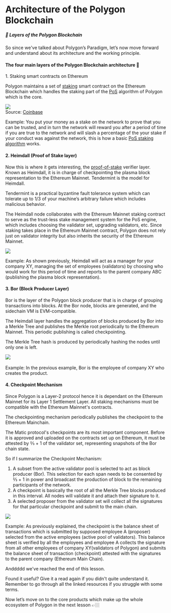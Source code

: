 Architecture of the Polygon Blockchain
======================================

##### 🧶 Layers of the Polygon Blockchain

So since we've talked about Polygon’s Paradigm, let’s now move forward and understand about its architecture and the working principle.

#### The four main layers of the Polygon Blockchain architecture 🧬  
  
1\. Staking smart contracts on Ethereum

Polygon maintains a set of [staking](https://metaschool.so/articles/staking-proof-of-stake/) smart contract on the Ethereum Blockchain which handles the staking part of the [PoS](https://metaschool.so/articles/proof-of-stake-pos/) algorithm of Polygon which is the core.

![](https://metaschool.s3-ap-southeast-1.amazonaws.com/images/oMNvUP9qiky9ivGQsCCmZGkD7vCcyGZtjTo2yQaN.png)  
Source: [Coinbase](https://www.coinbase.com/learn/crypto-basics/what-is-a-smart-contract)  
  
Example: You put your money as a stake on the network to prove that you can be trusted, and in turn the network will reward you after a period of time if you are true to the network and will slash a percentage of the your stake if your conduct was against the network, this is how a basic [PoS staking algorithm](https://metaschool.so/articles/staking-proof-of-stake/) works.

#### 2\. Heimdall (Proof of Stake layer)

Now this is where it gets interesting, the [proof-of-stake](https://metaschool.so/articles/proof-of-stake-pos/) verifier layer. Known as Heimdall, it is in charge of checkpointing the plasma block representation to the Ethereum Mainnet. Tendermint is the model for Heimdall.

Tendermint is a practical byzantine fault tolerance system which can tolerate up to 1/3 of your machine’s arbitrary failure which includes malicious behavior.

The Heimdall node collaborates with the Ethereum Mainnet staking contract to serve as the trust-less stake management system for the PoS engine, which includes choosing the validator set, upgrading validators, etc. Since staking takes place in the Ethereum Mainnet contract, Polygon does not rely just on validator integrity but also inherits the security of the Ethereum Mainnet.

![](https://metaschool.s3-ap-southeast-1.amazonaws.com/images/3BUkB2kRnmcKcPgONIBgWmc2GHhYCTXcDWbQnBt8.png)

  
Example: As shown previously, Heimdall will act as a manager for your company XY, managing the set of employees (validators) by choosing who would work for this period of time and reports to the parent company ABC (publishing the plasma block representation).

#### 3\. Bor (Block Producer Layer)

Bor is the layer of the Polygon block producer that is in charge of grouping transactions into blocks. At the Bor node, blocks are generated, and the sidechain VM is EVM-compatible. 

The Heimdall layer handles the aggregation of blocks produced by Bor into a Merkle Tree and publishes the Merkle root periodically to the Ethereum Mainnet. This periodic publishing is called checkpointing. 

The Merkle Tree hash is produced by periodically hashing the nodes until only one is left.

![](https://metaschool.s3-ap-southeast-1.amazonaws.com/images/3xMsrOCsRQ3Ka7zve21PE9naxeGnGMt3mJQahfk7.png)  
   
Example: In the previous example, Bor is the employee of company XY who creates the product.

#### 4\. Checkpoint Mechanism

Since Polygon is a Layer-2 protocol hence it is dependant on the Ethereum Mainnet for its Layer 1 Settlement Layer. All staking mechanisms must be compatible with the Ethereum Mainnet's contracts.

The checkpointing mechanism periodically publishes the checkpoint to the Ethereum Mainchain.

The Matic protocol's checkpoints are its most important component. Before it is approved and uploaded on the contracts set up on Ethereum, it must be attested by ⅔ + 1 of the validator set, representing snapshots of the Bor chain state.

So if I summarize the Checkpoint Mechanism:

1.  A subset from the active validator pool is selected to act as block producer (Bor). This selection for each span needs to be consented by ⅔ + 1 in power and broadcast the production of block to the remaining participants of the network.
2.  A checkpoint is basically the root of all the Merkle Tree blocks produced in this interval. All nodes will validate it and attach their signature to it.
3.  A selected proposer from the validator set will collect all the signatures for that particular checkpoint and submit to the main chain.

![](https://metaschool.s3-ap-southeast-1.amazonaws.com/images/XVhHnad0qSz95rbLVsLD7TSS9xjHb5VD01oKxQH7.png)

Example: As previously explained, the checkpoint is the balance sheet of transactions which is submitted by supposed employee A (proposer) selected from the active employees (active pool of validators). This balance sheet is verified by all the employees and employee A collects the signature from all other employees of company XY(validators of Polygon) and submits the balance sheet of transaction (checkpoint) attested with the signatures to the parent company (Ethereum Main Chain).  
  
Anddddd we've reached the end of this lesson. 

Found it useful? Give it a read again if you didn't quite understand it. Remember to go through all the linked resources if you struggle with some terms. 

Now let’s move on to the core products which make up the whole ecosystem of Polygon in the next lesson 👉🏼